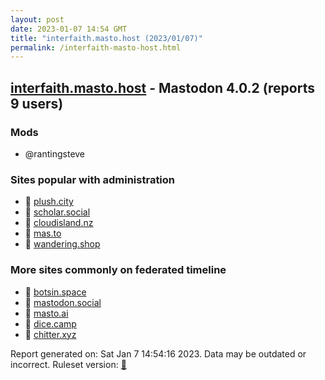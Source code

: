 ```yaml
---
layout: post
date: 2023-01-07 14:54 GMT
title: "interfaith.masto.host (2023/01/07)"
permalink: /interfaith-masto-host.html
---
```



## [interfaith.masto.host](https://interfaith.masto.host) - Mastodon 4.0.2 (reports 9 users)

### Mods
 * @rantingsteve

### Sites popular with administration

* 🐘 [plush.city](/plush-city.html)
* 🐘 [scholar.social](/scholar-social.html)
* 🐘 [cloudisland.nz](/cloudisland-nz.html)
* 🐘 [mas.to](/mas-to.html)
* 🐘 [wandering.shop](/wandering-shop.html)

### More sites commonly on federated timeline

* 🐘 [botsin.space](/botsin-space.html)
* 🐘 [mastodon.social](/mastodon-social.html)
* 🐘 [masto.ai](/masto-ai.html)
* 🐘 [dice.camp](/dice-camp.html)
* 🐘 [chitter.xyz](/chitter-xyz.html)

Report generated on: Sat Jan  7 14:54:16 2023. Data may be outdated or incorrect.
Ruleset version: [🏀](/version-basketball)
